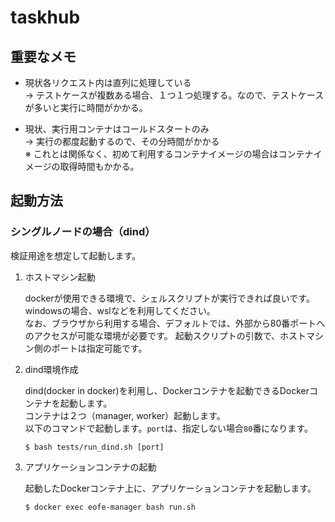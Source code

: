# taskhub

## 重要なメモ

- 現状各リクエスト内は直列に処理している  
  → テストケースが複数ある場合、１つ１つ処理する。なので、テストケースが多いと実行に時間がかかる。

- 現状、実行用コンテナはコールドスタートのみ  
  → 実行の都度起動するので、その分時間がかかる  
  ※ これとは関係なく、初めて利用するコンテナイメージの場合はコンテナイメージの取得時間もかかる。

## 起動方法

### シングルノードの場合（dind）

検証用途を想定して起動します。

1. ホストマシン起動  

    dockerが使用できる環境で、シェルスクリプトが実行できれば良いです。  
    windowsの場合、wslなどを利用してください。  
    なお、ブラウザから利用する場合、デフォルトでは、外部から80番ポートへのアクセスが可能な環境が必要です。
    起動スクリプトの引数で、ホストマシン側のポートは指定可能です。  

2. dind環境作成  

    dind(docker in docker)を利用し、Dockerコンテナを起動できるDockerコンテナを起動します。  
    コンテナは２つ（manager, worker）起動します。  
    以下のコマンドで起動します。`port`は、指定しない場合`80`番になります。  

    ```
    $ bash tests/run_dind.sh [port]
    ```

3. アプリケーションコンテナの起動  

    起動したDockerコンテナ上に、アプリケーションコンテナを起動します。  

    ```
    $ docker exec eofe-manager bash run.sh
    ```

